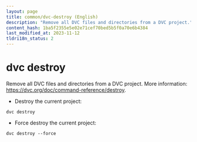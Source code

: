 ```yaml
---
layout: page
title: common/dvc-destroy (English)
description: "Remove all DVC files and directories from a DVC project."
content_hash: 1ba5f2355e5e02e71cef70bed5b5f0a70e6b4384
last_modified_at: 2023-11-12
tldri18n_status: 2
---
```

# dvc destroy

Remove all DVC files and directories from a DVC project.
More information: <https://dvc.org/doc/command-reference/destroy>.

- Destroy the current project:

`dvc destroy`

- Force destroy the current project:

`dvc destroy --force`
